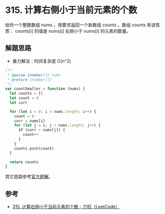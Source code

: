 # 315. 计算右侧小于当前元素的个数

给你一个整数数组 nums ，按要求返回一个新数组 counts 。数组 counts 有该性质： counts[i] 的值是 nums[i] 右侧小于 nums[i] 的元素的数量。

## 解题思路

- 暴力解法：时间复杂度 O(n^2)

```js
/**
 * @param {number[]} nums
 * @return {number[]}
 */
var countSmaller = function (nums) {
  let counts = []
  let count = 0
  let curr

  for (let i = 0; i < nums.length; i++) {
    count = 0
    curr = nums[i]
    for (let j = i; j < nums.length; j++) {
      if (curr > nums[j]) {
        count++
      }
    }
    counts.push(count)
  }

  return counts
}
```

其它思路参考[官方题解](https://leetcode.cn/problems/count-of-smaller-numbers-after-self/solutions/324892/ji-suan-you-ce-xiao-yu-dang-qian-yuan-su-de-ge-s-7/)。

## 参考

- [315. 计算右侧小于当前元素的个数 - 力扣（LeetCode）](https://leetcode.cn/problems/count-of-smaller-numbers-after-self/description/)
